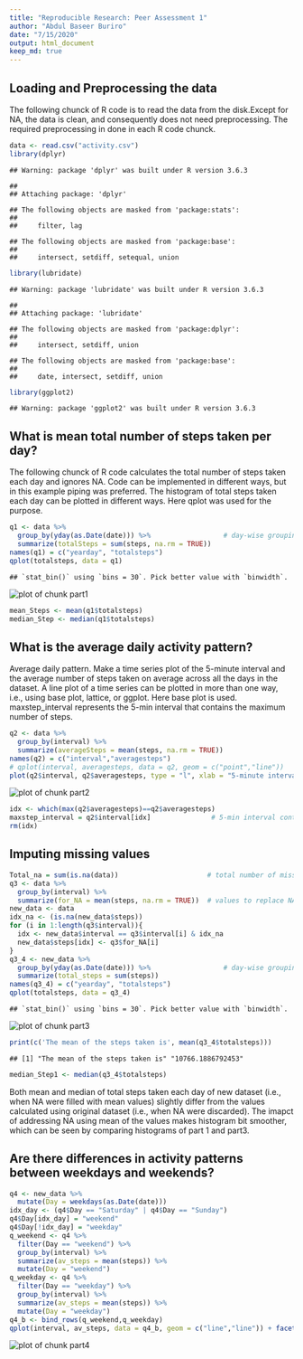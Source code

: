 ```yaml
---
title: "Reproducible Research: Peer Assessment 1"
author: "Abdul Baseer Buriro"
date: "7/15/2020"
output: html_document
keep_md: true
---
```

## Loading and Preprocessing the data
The following chunck of R code is to read the data from the disk.Except for NA, the data is clean, and consequently does not need preprocessing. The required preprocessing in done in each R code chunck.

```r
data <- read.csv("activity.csv")
library(dplyr)
```

```
## Warning: package 'dplyr' was built under R version 3.6.3
```

```
## 
## Attaching package: 'dplyr'
```

```
## The following objects are masked from 'package:stats':
## 
##     filter, lag
```

```
## The following objects are masked from 'package:base':
## 
##     intersect, setdiff, setequal, union
```

```r
library(lubridate)
```

```
## Warning: package 'lubridate' was built under R version 3.6.3
```

```
## 
## Attaching package: 'lubridate'
```

```
## The following objects are masked from 'package:dplyr':
## 
##     intersect, setdiff, union
```

```
## The following objects are masked from 'package:base':
## 
##     date, intersect, setdiff, union
```

```r
library(ggplot2)
```

```
## Warning: package 'ggplot2' was built under R version 3.6.3
```
## What is mean total number of steps taken per day?
The following chunck of R code calculates the total number of steps taken each day and ignores NA. Code can be implemented in different ways, but in this example piping was preferred.
The histogram of total steps taken each day can be plotted in different ways. Here qplot was used for the purpose.

```r
q1 <- data %>%
  group_by(yday(as.Date(date))) %>%                  # day-wise grouping to get mean of steps
  summarize(totalSteps = sum(steps, na.rm = TRUE)) 
names(q1) = c("yearday", "totalsteps")
qplot(totalsteps, data = q1)
```

```
## `stat_bin()` using `bins = 30`. Pick better value with `binwidth`.
```

![plot of chunk part1](figure/part1-1.png)

```r
mean_Steps <- mean(q1$totalsteps)
median_Step <- median(q1$totalsteps)
```
## What is the average daily activity pattern?
Average daily pattern. Make a time series plot of the 5-minute interval and the average number of steps taken on average across all the days in the dataset. A line plot of a time series can be plotted in more than one way, i.e., using base plot, lattice, or ggplot. Here base plot is used.
maxstep_interval represents the 5-min interval that contains the maximum number of steps.

```r
q2 <- data %>%
  group_by(interval) %>%
  summarize(averageSteps = mean(steps, na.rm = TRUE))
names(q2) = c("interval","averagesteps")
# qplot(interval, averagesteps, data = q2, geom = c("point","line"))
plot(q2$interval, q2$averagesteps, type = "l", xlab = "5-minute interval", ylab = "average steps")
```

![plot of chunk part2](figure/part2-1.png)

```r
idx <- which(max(q2$averagesteps)==q2$averagesteps)
maxstep_interval = q2$interval[idx]               # 5-min interval containing max steps
rm(idx)
```
## Imputing missing values

```r
Total_na = sum(is.na(data))                      # total number of missing values
q3 <- data %>%
  group_by(interval) %>%
  summarize(for_NA = mean(steps, na.rm = TRUE))  # values to replace NA
new_data <- data
idx_na <- (is.na(new_data$steps))
for (i in 1:length(q3$interval)){
  idx <- new_data$interval == q3$interval[i] & idx_na
  new_data$steps[idx] <- q3$for_NA[i]
}
q3_4 <- new_data %>%
  group_by(yday(as.Date(date))) %>%                  # day-wise grouping to get mean of steps
  summarize(total_steps = sum(steps)) 
names(q3_4) = c("yearday", "totalsteps")
qplot(totalsteps, data = q3_4)
```

```
## `stat_bin()` using `bins = 30`. Pick better value with `binwidth`.
```

![plot of chunk part3](figure/part3-1.png)

```r
print(c('The mean of the steps taken is', mean(q3_4$totalsteps)))
```

```
## [1] "The mean of the steps taken is" "10766.1886792453"
```

```r
median_Step1 <- median(q3_4$totalsteps)
```
Both mean and median of total steps taken each day of new dataset (i.e., when NA were filled with mean values) slightly differ from the values calculated using original dataset (i.e., when NA were discarded). 
The imapct of addressing NA using mean of the values makes histogram bit smoother, which can be seen by comparing histograms of part 1 and part3. 
## Are there differences in activity patterns between weekdays and weekends?

```r
q4 <- new_data %>%
  mutate(Day = weekdays(as.Date(date)))
idx_day <- (q4$Day == "Saturday" | q4$Day == "Sunday")
q4$Day[idx_day] = "weekend"
q4$Day[!idx_day] = "weekday"
q_weekend <- q4 %>%
  filter(Day == "weekend") %>%
  group_by(interval) %>%
  summarize(av_steps = mean(steps)) %>%
  mutate(Day = "weekend")
q_weekday <- q4 %>%
  filter(Day == "weekday") %>%
  group_by(interval) %>%
  summarize(av_steps = mean(steps)) %>%
  mutate(Day = "weekday")
q4_b <- bind_rows(q_weekend,q_weekday)
qplot(interval, av_steps, data = q4_b, geom = c("line","line")) + facet_wrap(~Day, ncol = 1, nrow = 2)
```

![plot of chunk part4](figure/part4-1.png)

